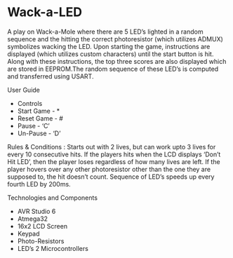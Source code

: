 # Wack-a-LED

A play on Wack-a-Mole where there are 5 LED’s lighted in a random sequence and the hitting the correct photoresistor (which utilizes ADMUX) symbolizes wacking the LED. Upon starting the game, instructions are displayed (which utilizes custom characters) until the start button is hit. Along with these instructions, the top three scores are also displayed which are stored in EEPROM.The random sequence of these LED’s is computed and transferred using USART.

User Guide
- Controls
- Start Game - *
- Reset Game - #
- Pause - ‘C’
- Un-Pause - ‘D’

Rules & Conditions : Starts out with 2 lives, but can work upto 3 lives for every 10 consecutive hits.
If the players hits when the LCD displays ‘Don’t Hit LED’, then the player loses regardless of how many lives are left.
If the player hovers over any other photoresistor other than the one they are supposed to, the hit doesn’t count.
Sequence of LED’s speeds up every fourth LED by 200ms.

Technologies and Components
- AVR Studio 6
- Atmega32
- 16x2 LCD Screen
- Keypad
- Photo-Resistors
- LED’s
2 Microcontrollers
